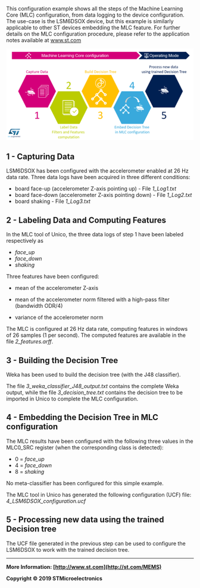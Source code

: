 This configuration example shows all the steps of the Machine Learning Core (MLC) configuration, from data logging to the device configuration. The use-case is the LSM6DSOX device, but this example is similarly applicable to other ST devices embedding the MLC feature. For further details on the MLC configuration procedure, please refer to the application notes available at www.st.com

![MLC_steps](./MLC_steps.png)



## 1 - Capturing Data

LSM6DSOX has been configured with the accelerometer enabled at 26 Hz data rate. 
Three data logs have been acquired in three different conditions: 

- board face-up (accelerometer Z-axis pointing up) - File *1_Log1.txt* 
- board face-down (accelerometer Z-axis pointing down) - File *1_Log2.txt* 
- board shaking - File *1_Log3.txt* 

## 2 - Labeling Data and Computing Features

In the MLC tool of Unico, the three data logs of step 1 have been labeled respectively as

- *face_up*
- *face_down* 
- *shaking* 

Three features have been configured: 

- mean of the accelerometer Z-axis

- mean of the accelerometer norm filtered with a high-pass filter (bandwidth ODR/4)

- variance of the accelerometer norm


The MLC is configured at 26 Hz data rate, computing features in windows of 26 samples (1 per second). The computed features are available in the file *2_features.arff*.


## 3 - Building the Decision Tree

Weka has been used to build the decision tree (with the J48 classifier).  

The file *3_weka_classifier_J48_output.txt* contains the complete Weka output, while the file *3_decision_tree.txt* contains the decision tree to be imported in Unico to complete the MLC configuration.


## 4 - Embedding the Decision Tree in MLC configuration

The MLC results have been configured with the following three values in the MLC0_SRC register (when the corresponding class is detected):

- 0 = *face_up*
- 4 = *face_down*
- 8 = *shaking*

No meta-classifier has been configured for this simple example. 

The MLC tool in Unico has generated the following configuration (UCF) file: *4_LSM6DSOX_configuration.ucf*

## 5 - Processing new data using the trained Decision tree

The UCF file generated in the previous step can be used to configure the LSM6DSOX to work with the trained decision tree.

------

**More Information: [http://www.st.com](http://st.com/MEMS)**

**Copyright © 2019 STMicroelectronics**
